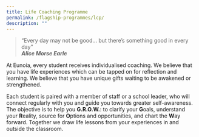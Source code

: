```yaml
---
title: Life Coaching Programme
permalink: /flagship-programmes/lcp/
description: ""
---
```

> “Every day may not be good… but there’s something good in every day”  
> ***Alice Morse Earle***

At Eunoia, every student receives individualised coaching. We believe that you have life experiences which can be tapped on for reflection and learning. We believe that you have unique gifts waiting to be awakened or strengthened.

Each student is paired with a member of staff or a school leader, who will connect regularly with you and guide you towards greater self-awareness. The objective is to help you **G.R.O.W.**: to clarify your **G**oals, understand your **R**eality, source for **O**ptions and opportunities, and chart the **W**ay forward. Together we draw life lessons from your experiences in and outside the classroom.